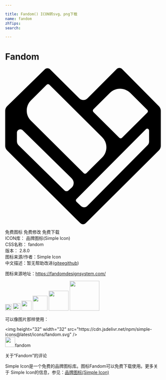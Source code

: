 ```yaml
---

title: Fandom() ICON转svg、png下载
name: fandom
zhTips: 
search: 

---
```


# Fandom  <small style="font-size: 60%;font-weight: 100"></small>

<div id="svg" class="svg-wrap">
<svg role="img" xmlns="http://www.w3.org/2000/svg" viewBox="0 0 24 24"><title>Fandom icon</title><path d="M17.604.012a.603.603 0 00-.416.175l-4.493 4.485a.9.9 0 01-1.263.002L6.939.236a.603.603 0 00-.841-.002L.31 5.871c-.2.194-.311.457-.311.733v5.34c0 .271.11.533.305.726l11.277 11.144a.603.603 0 00.846 0L23.695 12.67c.194-.193.305-.454.305-.727V6.605c0-.27-.107-.528-.299-.72L18.04.189a.603.603 0 00-.435-.177zM6.615 2.5a.292.292 0 01.2.084l8.138 8.047a2.19 2.19 0 010 3.119l-2.43 2.4a.293.293 0 01-.408 0l-8.14-8.046a2.172 2.172 0 01-.65-1.561c0-.59.23-1.143.648-1.557l2.431-2.402a.292.292 0 01.211-.084zm11.15.707a2.241 2.241 0 01.278.022c.5.067.955.327 1.312.68l2.57 2.542a.284.284 0 010 .404l-3.91 3.868a.29.29 0 01-.41 0l-4-3.955a.285.285 0 010-.407l2.54-2.51a2.241 2.241 0 011.62-.644zm4.087 6.123a.29.29 0 01.341.283v1.705h-.002c0 .2-.08.39-.222.532l-9.28 9.306a.686.686 0 01-.511.225.743.743 0 01-.533-.227l-.655-.613a.284.284 0 01-.008-.41L21.697 9.412a.287.287 0 01.155-.082zm-19.424.106c.1.016.197.062.281.144l7.5 7.322c.13.13.35.396.35.717 0 .205-.047.495-.27.717l-.002-.002-.531.477a.445.445 0 01-.604-.014l-7.064-6.899a.917.917 0 01-.277-.658V9.951c0-.348.317-.566.617-.515Z"/></svg>
</div>
<detail full-name='fandom'></detail>

<div class="detail-page">
<p>
<span><span class="badge-success badge">免费图标</span> <span class="badge-success badge">免费修改</span>  <span class="badge-success badge">免费下载</span> </span>
<br/>
<span>
ICON库：
<span class="badge-secondary badge">品牌图标(Simple Icon)</span> 
</span>
<br/>
<span>
CSS名称：
<span class="badge-secondary badge">fandom</span> 
</span>

<br/>
<span>
版本：
<span class="badge-secondary badge">2.8.0</span> 
</span>
<br/>
<span>图标来源/作者：<span class="badge-light badge">Simple Icon</span></span> 
<br/>
<span class="zh-detail">中文描述：暂无<span class="help-link"><span>帮助改进</span>(<a href="https://gitee.com/liuwave/icon-helper/edit/master/json/brands/fandom.json" target="_blank" rel="noopener noreferrer">gitee</a><a href="https://github.com/liuwave/icon-helper/edit/master/json/brands/fandom.json" target="_blank" rel="noopener noreferrer">github</a></span>)</span><br/>
</p>
</div><div class="description description alert alert-light"><p>图标来源地址：<a href="https://fandomdesignsystem.com/" target="_blank" rel="noopener noreferrer">https://fandomdesignsystem.com/</a></p></div>
<div class="alert alert-dark">
<img height="21" width="21" src="https://cdn.jsdelivr.net/npm/simple-icons@latest/icons/fandom.svg" />
<img height="24" width="24" src="https://cdn.jsdelivr.net/npm/simple-icons@latest/icons/fandom.svg" />
<img height="32" width="32" src="https://cdn.jsdelivr.net/npm/simple-icons@latest/icons/fandom.svg" />
<img height="48" width="48" src="https://cdn.jsdelivr.net/npm/simple-icons@latest/icons/fandom.svg" />
<img height="64" width="64" src="https://cdn.jsdelivr.net/npm/simple-icons@latest/icons/fandom.svg" />
<img height="96" width="96" src="https://cdn.jsdelivr.net/npm/simple-icons@latest/icons/fandom.svg" />

</div>
<div>
  <p>可以像图片那样使用：    
  </p>
  <div class="alert alert-primary" style="font-size: 14px">
    &lt;img height="32" width="32" src="https://cdn.jsdelivr.net/npm/simple-icons@latest/icons/fandom.svg" /&gt;
    <copy-btn content='<img height="32" width="32" src="https://cdn.jsdelivr.net/npm/simple-icons@latest/icons/fandom.svg" />'></copy-btn>
  </div>
  <div class="alert alert-secondary">
    <img height="32" width="32" src="https://cdn.jsdelivr.net/npm/simple-icons@latest/icons/fandom.svg" />fandom
    <copy-btn content="fandom" btn-title="复制图标名称"></copy-btn>
  </div>
</div>

<Vssue title="关于“Fandom”的评论" >关于“Fandom”的评论</Vssue>


<div><p>Simple Icon是一个免费的品牌图标库。图标Fandom可以免费下载使用。更多关于  Simple Icon的信息，参见：<a target="_blank" href="https://iconhelper.cn/brands.html">品牌图标(Simple Icon)</a>
</p></div>

